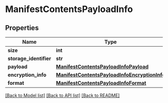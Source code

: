 # ManifestContentsPayloadInfo

## Properties
Name | Type | Description | Notes
------------ | ------------- | ------------- | -------------
**size** | **int** |  | [optional] 
**storage_identifier** | **str** |  | [optional] 
**payload** | [**ManifestContentsPayloadInfoPayload**](ManifestContentsPayloadInfoPayload.md) |  | [optional] 
**encryption_info** | [**ManifestContentsPayloadInfoEncryptionInfo**](ManifestContentsPayloadInfoEncryptionInfo.md) |  | [optional] 
**format** | [**ManifestContentsPayloadInfoFormat**](ManifestContentsPayloadInfoFormat.md) |  | [optional] 

[[Back to Model list]](../README.md#documentation-for-models) [[Back to API list]](../README.md#documentation-for-api-endpoints) [[Back to README]](../README.md)


